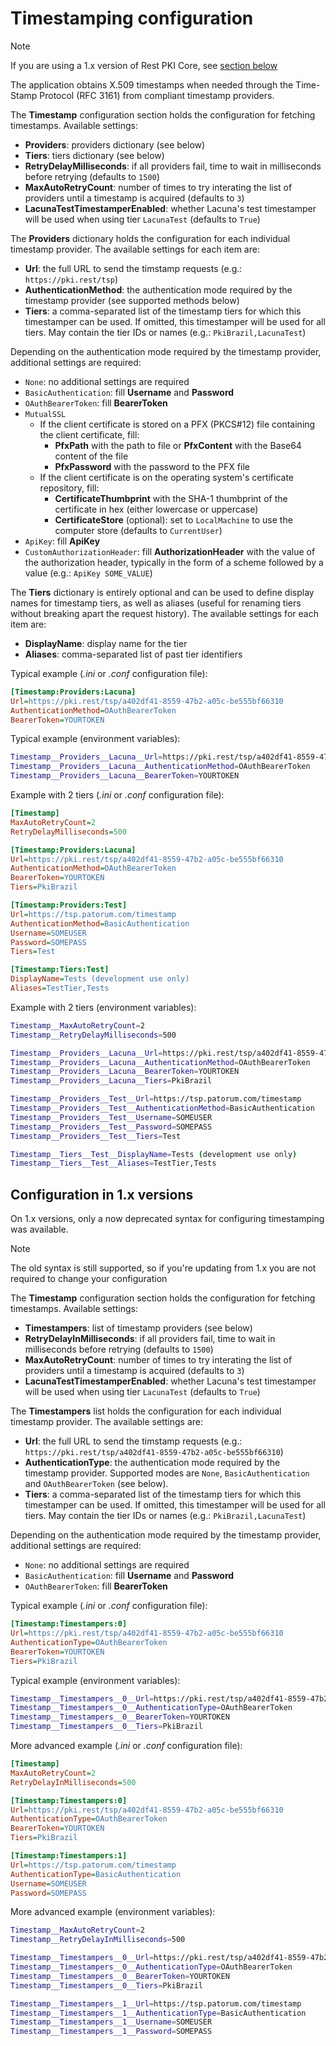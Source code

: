 ﻿# Timestamping configuration

> [!NOTE]
> If you are using a 1.x version of Rest PKI Core, see [section below](#legacy-config)

<a name="new-config" /> 

The application obtains X.509 timestamps when needed through the Time-Stamp Protocol (RFC 3161) from compliant timestamp providers.

The **Timestamp** configuration section holds the configuration for fetching timestamps. Available settings:

* **Providers**: providers dictionary (see below)
* **Tiers**: tiers dictionary (see below)
* **RetryDelayMilliseconds**: if all providers fail, time to wait in milliseconds before retrying (defaults to `1500`)
* **MaxAutoRetryCount**: number of times to try interating the list of providers until a timestamp is acquired (defaults to `3`)
* **LacunaTestTimestamperEnabled**: whether Lacuna's test timestamper will be used when using tier `LacunaTest` (defaults to `True`)

The **Providers** dictionary holds the configuration for each individual timestamp provider. The available settings for each item are:

* **Url**: the full URL to send the timstamp requests (e.g.: `https://pki.rest/tsp`)
* **AuthenticationMethod**: the authentication mode required by the timestamp provider (see supported methods below)
* **Tiers**: a comma-separated list of the timestamp tiers for which this timestamper can be used. If omitted, this timestamper will be used for all tiers. May contain the tier IDs or names (e.g.: `PkiBrazil,LacunaTest`)

Depending on the authentication mode required by the timestamp provider, additional settings are required:

* `None`: no additional settings are required
* `BasicAuthentication`: fill **Username** and **Password**
* `OAuthBearerToken`: fill **BearerToken**
* `MutualSSL`
  * If the client certificate is stored on a PFX (PKCS#12) file containing the client certificate, fill:
    * **PfxPath** with the path to file or **PfxContent** with the Base64 content of the file
    * **PfxPassword** with the password to the PFX file
  * If the client certificate is on the operating system's certificate repository, fill:
    * **CertificateThumbprint** with the SHA-1 thumbprint of the certificate in hex (either lowercase or uppercase)
    * **CertificateStore** (optional): set to `LocalMachine` to use the computer store (defaults to `CurrentUser`)
* `ApiKey`: fill **ApiKey**
* `CustomAuthorizationHeader`: fill **AuthorizationHeader** with the value of the authorization header, typically in the form of a scheme
  followed by a value (e.g.: `ApiKey SOME_VALUE`)

The **Tiers** dictionary is entirely optional and can be used to define display names for timestamp tiers, as well as aliases (useful for renaming tiers without
breaking apart the request history). The available settings for each item are:

* **DisplayName**: display name for the tier
* **Aliases**: comma-separated list of past tier identifiers

Typical example (*.ini* or *.conf* configuration file):

```ini
[Timestamp:Providers:Lacuna]
Url=https://pki.rest/tsp/a402df41-8559-47b2-a05c-be555bf66310
AuthenticationMethod=OAuthBearerToken
BearerToken=YOURTOKEN
```

Typical example (environment variables):

```bash
Timestamp__Providers__Lacuna__Url=https://pki.rest/tsp/a402df41-8559-47b2-a05c-be555bf66310
Timestamp__Providers__Lacuna__AuthenticationMethod=OAuthBearerToken
Timestamp__Providers__Lacuna__BearerToken=YOURTOKEN
```

Example with 2 tiers (*.ini* or *.conf* configuration file):

```ini
[Timestamp]
MaxAutoRetryCount=2
RetryDelayMilliseconds=500

[Timestamp:Providers:Lacuna]
Url=https://pki.rest/tsp/a402df41-8559-47b2-a05c-be555bf66310
AuthenticationMethod=OAuthBearerToken
BearerToken=YOURTOKEN
Tiers=PkiBrazil

[Timestamp:Providers:Test]
Url=https://tsp.patorum.com/timestamp
AuthenticationMethod=BasicAuthentication
Username=SOMEUSER
Password=SOMEPASS
Tiers=Test

[Timestamp:Tiers:Test]
DisplayName=Tests (development use only)
Aliases=TestTier,Tests
```

Example with 2 tiers (environment variables):

```bash
Timestamp__MaxAutoRetryCount=2
Timestamp__RetryDelayMilliseconds=500

Timestamp__Providers__Lacuna__Url=https://pki.rest/tsp/a402df41-8559-47b2-a05c-be555bf66310
Timestamp__Providers__Lacuna__AuthenticationMethod=OAuthBearerToken
Timestamp__Providers__Lacuna__BearerToken=YOURTOKEN
Timestamp__Providers__Lacuna__Tiers=PkiBrazil

Timestamp__Providers__Test__Url=https://tsp.patorum.com/timestamp
Timestamp__Providers__Test__AuthenticationMethod=BasicAuthentication
Timestamp__Providers__Test__Username=SOMEUSER
Timestamp__Providers__Test__Password=SOMEPASS
Timestamp__Providers__Test__Tiers=Test

Timestamp__Tiers__Test__DisplayName=Tests (development use only)
Timestamp__Tiers__Test__Aliases=TestTier,Tests
```

<a name="legacy-config" />

## Configuration in 1.x versions

On 1.x versions, only a now deprecated syntax for configuring timestamping was available.

> [!NOTE]
> The old syntax is still supported, so if you're updating from 1.x you are not required to change your configuration 

The **Timestamp** configuration section holds the configuration for fetching timestamps. Available settings:

* **Timestampers**: list of timestamp providers (see below)
* **RetryDelayInMilliseconds**: if all providers fail, time to wait in milliseconds before retrying (defaults to `1500`)
* **MaxAutoRetryCount**: number of times to try interating the list of providers until a timestamp is acquired (defaults to `3`)
* **LacunaTestTimestamperEnabled**: whether Lacuna's test timestamper will be used when using tier `LacunaTest` (defaults to `True`)

The **Timestampers** list holds the configuration for each individual timestamp provider. The available settings are:

* **Url**: the full URL to send the timstamp requests (e.g.: `https://pki.rest/tsp/a402df41-8559-47b2-a05c-be555bf66310`)
* **AuthenticationType**: the authentication mode required by the timestamp provider. Supported modes are `None`, `BasicAuthentication` and `OAuthBearerToken` (see below).
* **Tiers**: a comma-separated list of the timestamp tiers for which this timestamper can be used. If omitted, this timestamper will be used for all tiers. May contain the tier IDs or names (e.g.: `PkiBrazil,LacunaTest`)

Depending on the authentication mode required by the timestamp provider, additional settings are required:

* `None`: no additional settings are required
* `BasicAuthentication`: fill **Username** and **Password**
* `OAuthBearerToken`: fill **BearerToken**

Typical example (*.ini* or *.conf* configuration file):

```ini
[Timestamp:Timestampers:0]
Url=https://pki.rest/tsp/a402df41-8559-47b2-a05c-be555bf66310
AuthenticationType=OAuthBearerToken
BearerToken=YOURTOKEN
Tiers=PkiBrazil
```

Typical example (environment variables):

```bash
Timestamp__Timestampers__0__Url=https://pki.rest/tsp/a402df41-8559-47b2-a05c-be555bf66310
Timestamp__Timestampers__0__AuthenticationType=OAuthBearerToken
Timestamp__Timestampers__0__BearerToken=YOURTOKEN
Timestamp__Timestampers__0__Tiers=PkiBrazil
```

More advanced example (*.ini* or *.conf* configuration file):

```ini
[Timestamp]
MaxAutoRetryCount=2
RetryDelayInMilliseconds=500

[Timestamp:Timestampers:0]
Url=https://pki.rest/tsp/a402df41-8559-47b2-a05c-be555bf66310
AuthenticationType=OAuthBearerToken
BearerToken=YOURTOKEN
Tiers=PkiBrazil

[Timestamp:Timestampers:1]
Url=https://tsp.patorum.com/timestamp
AuthenticationType=BasicAuthentication
Username=SOMEUSER
Password=SOMEPASS
```

More advanced example (environment variables):

```bash
Timestamp__MaxAutoRetryCount=2
Timestamp__RetryDelayInMilliseconds=500

Timestamp__Timestampers__0__Url=https://pki.rest/tsp/a402df41-8559-47b2-a05c-be555bf66310
Timestamp__Timestampers__0__AuthenticationType=OAuthBearerToken
Timestamp__Timestampers__0__BearerToken=YOURTOKEN
Timestamp__Timestampers__0__Tiers=PkiBrazil

Timestamp__Timestampers__1__Url=https://tsp.patorum.com/timestamp
Timestamp__Timestampers__1__AuthenticationType=BasicAuthentication
Timestamp__Timestampers__1__Username=SOMEUSER
Timestamp__Timestampers__1__Password=SOMEPASS
```
